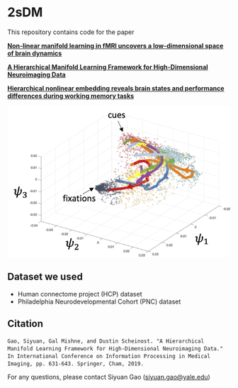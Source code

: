 # 2sDM
This repository contains code for the paper

[**Non-linear manifold learning in fMRI uncovers a low-dimensional space of brain dynamics**](https://www.biorxiv.org/content/10.1101/2020.11.25.398693v1)

[**A Hierarchical Manifold Learning Framework for High-Dimensional Neuroimaging Data**](https://link.springer.com/chapter/10.1007/978-3-030-20351-1_49)

[**Hierarchical nonlinear embedding reveals brain states and performance differences during working memory tasks**](https://ccneuro.org/2018/proceedings/1139.pdf)

![hcp_embedding](output/hcp_embedding_trajectory.png?raw=true "hcp_embedding")

## Dataset we used
- Human connectome project (HCP) dataset
- Philadelphia Neurodevelopmental Cohort (PNC) dataset

## Citation
`Gao, Siyuan, Gal Mishne, and Dustin Scheinost. "A Hierarchical Manifold Learning Framework for High-Dimensional Neuroimaging Data." In International Conference on Information Processing in Medical Imaging, pp. 631-643. Springer, Cham, 2019.`

For any questions, please contact Siyuan Gao (siyuan.gao@yale.edu)

